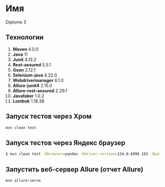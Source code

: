 # Имя
Diplome 3

## Технологии
1. **Maven** 4.0.0
2. **Java** 11 
3. **Junit** 4.13.2
4. **Rest-assured** 5.5.1
5. **Gson** 2.12.1 
6. **Selenium-java** 4.32.0
7. **Webdrivermanager** 6.1.0 
8. **Allure-junit4** 2.15.0
9. **Allure-rest-assured** 2.29.1
10. **Javafaker** 1.0.2
11. **Lombok** 1.18.38

## Запуск тестов через Хром
```bash
mvn clean test
```

## Запуск тестов через Яндекс браузер
```bash
$ mvn clean test -Dbrowser=yandex -Ddriver.version=134.0.6998.165 -Dpath.browser=C:/Users/maxla/AppData/Local/Yandex/YandexBrowser/Application/browser.exe
```

## Запустить веб-сервер Allure (отчет Allure)
```bash
mvn allure:serve
```